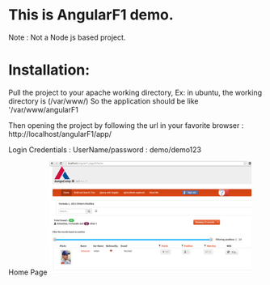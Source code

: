 This is AngularF1 demo.
=======================

Note : Not a Node js based project.


Installation:
==================

Pull the project to your apache working directory, Ex: in ubuntu, the working directory is (/var/www/)
So the application should be like '/var/www/angularF1


Then opening the project by following the url in your favorite browser : http://localhost/angularF1/app/

Login Credentials :
UserName/password : demo/demo123

Home Page 
<img height="225" width="400" src="homepage.png" border="0" />





